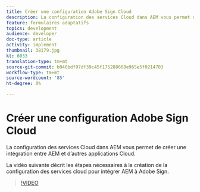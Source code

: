 ```yaml
---
title: Créer une configuration Adobe Sign Cloud
description: La configuration des services Cloud dans AEM vous permet de créer une intégration entre AEM et d’autres applications Cloud. La vidéo suivante décrit les étapes nécessaires à la création de la configuration des services cloud pour intégrer AEM à Adobe Sign.
feature: formulaires adaptatifs
topics: development
audience: developer
doc-type: article
activity: implement
thumbnail: 38179.jpg
kt: 6033
translation-type: tm+mt
source-git-commit: b040bdf97df39c45f175288608e965e5f0214703
workflow-type: tm+mt
source-wordcount: '85'
ht-degree: 0%

---
```


# Créer une configuration Adobe Sign Cloud

La configuration des services Cloud dans AEM vous permet de créer une intégration entre AEM et d’autres applications Cloud.

La vidéo suivante décrit les étapes nécessaires à la création de la configuration des services cloud pour intégrer AEM à Adobe Sign.

>[!VIDEO](https://video.tv.adobe.com/v/38179/?quality=9&learn=on)